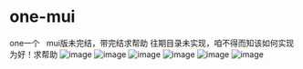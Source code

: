 # one-mui
one一个   mui版未完结，带完结求帮助
往期目录未实现，咱不得而知该如何实现为好！求帮助
![image](https://github.com/yogu2017/one-mui/raw/master/screenshot/1.jpg)
![image](https://github.com/yogu2017/one-mui/raw/master/screenshot/2.jpg)
![image](https://github.com/yogu2017/one-mui/raw/master/screenshot/3.jpg)
![image](https://github.com/yogu2017/one-mui/raw/master/screenshot/4.jpg)
![image](https://github.com/yogu2017/one-mui/raw/master/screenshot/5.jpg)
![image](https://github.com/yogu2017/one-mui/raw/master/screenshot/6.jpg)
